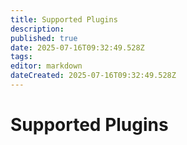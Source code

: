 ```yaml
---
title: Supported Plugins
description: 
published: true
date: 2025-07-16T09:32:49.528Z
tags: 
editor: markdown
dateCreated: 2025-07-16T09:32:49.528Z
---
```


# Supported Plugins


